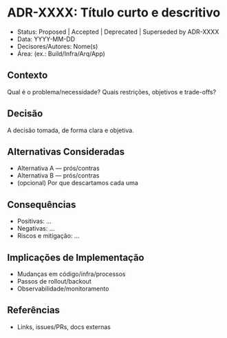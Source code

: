 # ADR-XXXX: Título curto e descritivo

- Status: Proposed | Accepted | Deprecated | Superseded by ADR-XXXX
- Data: YYYY-MM-DD
- Decisores/Autores: Nome(s)
- Área: (ex.: Build/Infra/Arq/App)

## Contexto

Qual é o problema/necessidade? Quais restrições, objetivos e trade-offs?

## Decisão

A decisão tomada, de forma clara e objetiva.

## Alternativas Consideradas

- Alternativa A — prós/contras
- Alternativa B — prós/contras
- (opcional) Por que descartamos cada uma

## Consequências

- Positivas: …
- Negativas: …
- Riscos e mitigação: …

## Implicações de Implementação

- Mudanças em código/infra/processos
- Passos de rollout/backout
- Observabilidade/monitoramento

## Referências

- Links, issues/PRs, docs externas
